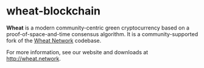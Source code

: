 # wheat-blockchain

**Wheat** is a modern community-centric green cryptocurrency based on a proof-of-space-and-time consensus algorithm. It is a community-supported fork of the [Wheat Network](https://github.com/WheatNetwork/wheat-blockchain) codebase.

For more information, see our website and downloads at http://wheat.network.
